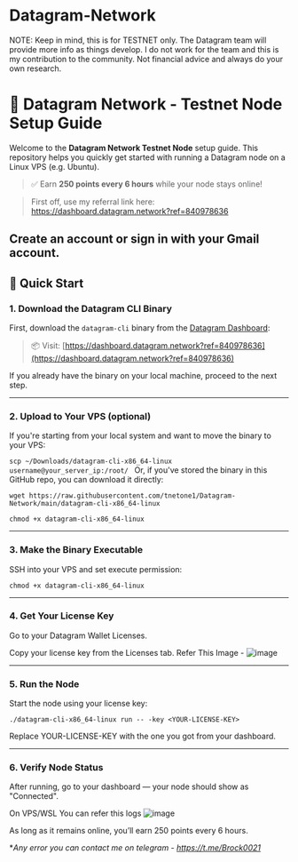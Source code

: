 # Datagram-Network



NOTE: Keep in mind, this is for TESTNET only. The Datagram team will provide more info as things develop. I do not work for the team and this is my contribution to the community. Not financial advice and always do your own research.



# 🧠 Datagram Network - Testnet Node Setup Guide

Welcome to the **Datagram Network Testnet Node** setup guide. This repository helps you quickly get started with running a Datagram node on a Linux VPS (e.g. Ubuntu).

> ✅ Earn **250 points every 6 hours** while your node stays online!

> First off, use my referral link here: https://dashboard.datagram.network?ref=840978636

Create an account or sign in with your Gmail account.
---

## 🚀 Quick Start

### 1. Download the Datagram CLI Binary

First, download the `datagram-cli` binary from the [Datagram Dashboard](https://dashboard.datagram.network?ref=840978636):

> 📦 Visit: [https://dashboard.datagram.network?ref=840978636](https://dashboard.datagram.network?ref=840978636)

If you already have the binary on your local machine, proceed to the next step.

---

### 2. Upload to Your VPS (optional)

If you're starting from your local system and want to move the binary to your VPS:

```scp ~/Downloads/datagram-cli-x86_64-linux username@your_server_ip:/root/ ```
Or, if you've stored the binary in this GitHub repo, you can download it directly:

```wget https://raw.githubusercontent.com/tnetone1/Datagram-Network/main/datagram-cli-x86_64-linux```

```chmod +x datagram-cli-x86_64-linux```

---

### 3. Make the Binary Executable
SSH into your VPS and set execute permission:


```chmod +x datagram-cli-x86_64-linux```

---


### 4. Get Your License Key
Go to your Datagram Wallet Licenses.

Copy your license key from the Licenses tab.
Refer This Image - ![image](https://github.com/user-attachments/assets/f24fd07e-6621-4bb7-a4d3-437b9c3a86e3)

---

### 5. Run the Node
Start the node using your license key:


```./datagram-cli-x86_64-linux run -- -key <YOUR-LICENSE-KEY>```


Replace YOUR-LICENSE-KEY with the one you got from your dashboard.

---

### 6. Verify Node Status
After running, go to your dashboard — your node should show as "Connected".

On VPS/WSL You can refer this logs
![image](https://github.com/user-attachments/assets/a9baed39-0f2f-4c55-9614-a8b5e5045913)

As long as it remains online, you’ll earn 250 points every 6 hours.

**Any error you can contact me on telegram - https://t.me/Brock0021*
